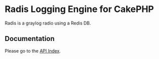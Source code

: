 Radis Logging Engine for CakePHP
================================

Radis is a graylog radio using a Redis DB.

## Documentation

Please go to the [API Index](docs/ApiIndex.md).

